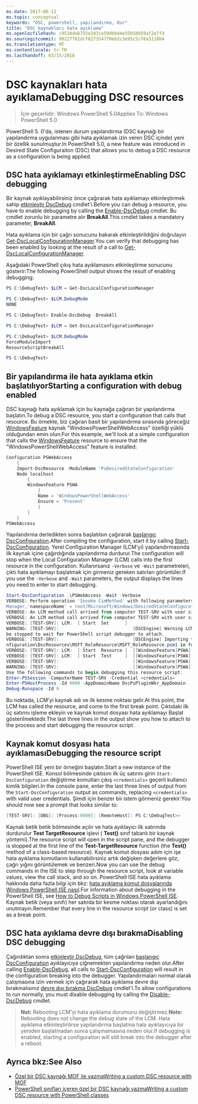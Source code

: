 ```yaml
---
ms.date: 2017-06-12
ms.topic: conceptual
keywords: "DSC, powershell, yapılandırma, Kur"
title: "DSC kaynakları hata ayıklama"
ms.openlocfilehash: c9534deb755e2d3ce59dbb44e55b58b59af2e7f4
ms.sourcegitcommit: 99227f62dcf827354770eb2c3e95c5cf6a3118b4
ms.translationtype: MT
ms.contentlocale: tr-TR
ms.lasthandoff: 03/15/2018
---
```

# <a name="debugging-dsc-resources"></a><span data-ttu-id="e10dc-103">DSC kaynakları hata ayıklama</span><span class="sxs-lookup"><span data-stu-id="e10dc-103">Debugging DSC resources</span></span>

> <span data-ttu-id="e10dc-104">İçin geçerlidir: Windows PowerShell 5.0</span><span class="sxs-lookup"><span data-stu-id="e10dc-104">Applies To: Windows PowerShell 5.0</span></span>

<span data-ttu-id="e10dc-105">PowerShell 5. 0'da, istenen durum yapılandırma (DSC kaynağı bir yapılandırma uygulanması gibi hata ayıklamak izin veren DSC içinde) yeni bir özellik sunulmuştur.</span><span class="sxs-lookup"><span data-stu-id="e10dc-105">In PowerShell 5.0, a new feature was introduced in Desired State Configuraiton (DSC) that allows you to debug a DSC resource as a configuration is being applied.</span></span>

## <a name="enabling-dsc-debugging"></a><span data-ttu-id="e10dc-106">DSC hata ayıklamayı etkinleştirme</span><span class="sxs-lookup"><span data-stu-id="e10dc-106">Enabling DSC debugging</span></span>
<span data-ttu-id="e10dc-107">Bir kaynak ayıklayabilirsiniz önce çağırarak hata ayıklamayı etkinleştirmek sahip [etkinleştir DscDebug](https://technet.microsoft.com/library/mt517870.aspx) cmdlet'i.</span><span class="sxs-lookup"><span data-stu-id="e10dc-107">Before you can debug a resource, you have to enable debugging by calling the [Enable-DscDebug](https://technet.microsoft.com/library/mt517870.aspx) cmdlet.</span></span> <span data-ttu-id="e10dc-108">Bu cmdlet zorunlu bir parametre alır **BreakAll**.</span><span class="sxs-lookup"><span data-stu-id="e10dc-108">This cmdlet takes a mandatory parameter, **BreakAll**.</span></span> 

<span data-ttu-id="e10dc-109">Hata ayıklama için bir çağrı sonucunu bakarak etkinleştirildiğini doğrulayın [Get-DscLocalConfigurationManager](https://technet.microsoft.com/library/dn407378.aspx).</span><span class="sxs-lookup"><span data-stu-id="e10dc-109">You can verify that debugging has been enabled by looking at the result of a call to [Get-DscLocalConfigurationManager](https://technet.microsoft.com/library/dn407378.aspx).</span></span>

<span data-ttu-id="e10dc-110">Aşağıdaki PowerShell çıkış hata ayıklamasını etkinleştirme sonucunu gösterir:</span><span class="sxs-lookup"><span data-stu-id="e10dc-110">The following PowerShell output shows the result of enabling debugging:</span></span>


```powershell
PS C:\DebugTest> $LCM = Get-DscLocalConfigurationManager

PS C:\DebugTest> $LCM.DebugMode
NONE

PS C:\DebugTest> Enable-DscDebug -BreakAll

PS C:\DebugTest> $LCM = Get-DscLocalConfigurationManager

PS C:\DebugTest> $LCM.DebugMode
ForceModuleImport
ResourceScriptBreakAll

PS C:\DebugTest>
```


## <a name="starting-a-configuration-with-debug-enabled"></a><span data-ttu-id="e10dc-111">Bir yapılandırma ile hata ayıklama etkin başlatılıyor</span><span class="sxs-lookup"><span data-stu-id="e10dc-111">Starting a configuration with debug enabled</span></span>
<span data-ttu-id="e10dc-112">DSC kaynağı hata ayıklamak için bu kaynağa çağıran bir yapılandırma başlatın.</span><span class="sxs-lookup"><span data-stu-id="e10dc-112">To debug a DSC resource, you start a configuration that calls that resource.</span></span> <span data-ttu-id="e10dc-113">Bu örnekte, biz çağıran basit bir yapılandırma sırasında göreceğiz [WindowsFeature](windowsfeatureResource.md) kaynak "WindowsPowerShellWebAccess" özelliği yüklü olduğundan emin olun:</span><span class="sxs-lookup"><span data-stu-id="e10dc-113">For this example, we'll look at a simple configuration that calls the [WindowsFeature](windowsfeatureResource.md) resource to ensure that the "WindowsPowerShellWebAccess" feature is installed:</span></span>

```powershell
Configuration PSWebAccess
    {
    Import-DscResource -ModuleName 'PsDesiredStateConfiguration'
    Node localhost
        {
        WindowsFeature PSWA
            {
            Name = 'WindowsPowerShellWebAccess'
            Ensure = 'Present'
            }
        }
    }
PSWebAccess
```
<span data-ttu-id="e10dc-114">Yapılandırma derledikten sonra başlatılsın çağırarak [başlangıç DscConfiguration](https://technet.microsoft.com/library/dn521623.aspx).</span><span class="sxs-lookup"><span data-stu-id="e10dc-114">After compiling the configuration, start it by calling [Start-DscConfiguration](https://technet.microsoft.com/library/dn521623.aspx).</span></span> <span data-ttu-id="e10dc-115">Yerel Configuration Manager (LCM'yi) yapılandırmasında ilk kaynak içine çağırdığında yapılandırma durdurur.</span><span class="sxs-lookup"><span data-stu-id="e10dc-115">The configuration will stop when the Local Configuration Manager (LCM) calls into the first resource in the configuration.</span></span> <span data-ttu-id="e10dc-116">Kullanırsanız `-Verbose` ve `-Wait` parametreleri, çıktı hata ayıklamayı başlatmak için girmeniz gereken satırları görüntüler.</span><span class="sxs-lookup"><span data-stu-id="e10dc-116">If you use the `-Verbose` and `-Wait` parameters, the output displays the lines you need to enter to start debugging.</span></span>

```powershell
Start-DscConfiguration .\PSWebAccess -Wait -Verbose
VERBOSE: Perform operation 'Invoke CimMethod' with following parameters, ''methodName' = SendConfigurationApply,'className' = MSFT_DSCLocalConfiguration
Manager,'namespaceName' = root/Microsoft/Windows/DesiredStateConfiguration'.
VERBOSE: An LCM method call arrived from computer TEST-SRV with user sid S-1-5-21-2127521184-1604012920-1887927527-108583.
VERBOSE: An LCM method call arrived from computer TEST-SRV with user sid S-1-5-21-2127521184-1604012920-1887927527-108583.
VERBOSE: [TEST-SRV]: LCM:  [ Start  Set      ]
WARNING: [TEST-SRV]:                            [DSCEngine] Warning LCM is in Debug 'ResourceScriptBreakAll' mode.  Resource script processing will 
be stopped to wait for PowerShell script debugger to attach.
VERBOSE: [TEST-SRV]:                            [DSCEngine] Importing the module C:\WINDOWS\system32\WindowsPowerShell\v1.0\Modules\PSDesiredStateCo
nfiguration\DscResources\MSFT_RoleResource\MSFT_RoleResource.psm1 in force mode.
VERBOSE: [TEST-SRV]: LCM:  [ Start  Resource ]  [[WindowsFeature]PSWA]
VERBOSE: [TEST-SRV]: LCM:  [ Start  Test     ]  [[WindowsFeature]PSWA]
VERBOSE: [TEST-SRV]:                            [[WindowsFeature]PSWA] Importing the module MSFT_RoleResource in force mode.
WARNING: [TEST-SRV]:                            [[WindowsFeature]PSWA] Resource is waiting for PowerShell script debugger to attach. 
Use the following commands to begin debugging this resource script:
Enter-PSSession -ComputerName TEST-SRV -Credential <credentials>
Enter-PSHostProcess -Id 9000 -AppDomainName DscPsPluginWkr_AppDomain
Debug-Runspace -Id 9
```
<span data-ttu-id="e10dc-117">Bu noktada, LCM'yi kaynak adı ve ilk kesme noktası gelir.</span><span class="sxs-lookup"><span data-stu-id="e10dc-117">At this point, the LCM has called the resource, and come to the first break point.</span></span> <span data-ttu-id="e10dc-118">Çıktıdaki ilk üç satırını işleme ekleyin ve kaynak komut dosyası hata ayıklamayı Başlat gösterilmektedir.</span><span class="sxs-lookup"><span data-stu-id="e10dc-118">The last three lines in the output show you how to attach to the process and start debugging the resource script.</span></span>

## <a name="debugging-the-resource-script"></a><span data-ttu-id="e10dc-119">Kaynak komut dosyası hata ayıklaması</span><span class="sxs-lookup"><span data-stu-id="e10dc-119">Debugging the resource script</span></span>

<span data-ttu-id="e10dc-120">PowerShell ISE yeni bir örneğini başlatın.</span><span class="sxs-lookup"><span data-stu-id="e10dc-120">Start a new instance of the PowerShell ISE.</span></span> <span data-ttu-id="e10dc-121">Konsol bölmesinde çıktısını ilk üç satırını girin `Start-DscConfiguration` değiştirme komutları çıkış `<credentials>` geçerli kullanıcı kimlik bilgileri.</span><span class="sxs-lookup"><span data-stu-id="e10dc-121">In the console pane, enter the last three lines of output from the `Start-DscConfiguration` output as commands, replacing `<credentials>` with valid user credentials.</span></span> <span data-ttu-id="e10dc-122">Şimdi için benzer bir istem görmeniz gerekir:</span><span class="sxs-lookup"><span data-stu-id="e10dc-122">You should now see a prompt that looks similar to:</span></span>

```powershell
[TEST-SRV]: [DBG]: [Process:9000]: [RemoteHost]: PS C:\DebugTest>>
```

<span data-ttu-id="e10dc-123">Kaynak betik betik bölmesinde açılır ve hata ayıklayıcı ilk satırında durdurulur **Test TargetResource** işlevi ( **Test()** sınıf tabanlı bir kaynak yöntemi).</span><span class="sxs-lookup"><span data-stu-id="e10dc-123">The resource script will open in the script pane, and the debugger is stopped at the first line of the **Test-TargetResource** function (the **Test()** method of a class-based resource).</span></span>
<span data-ttu-id="e10dc-124">Kaynak komut dosyası adım için işe hata ayıklama komutlarını kullanabilirsiniz artık değişken değerlere göz, çağrı yığını görüntülemek ve benzeri.</span><span class="sxs-lookup"><span data-stu-id="e10dc-124">Now you can use the debug commands in the ISE to step through the resource script, look at variable values, view the call stack, and so on.</span></span> <span data-ttu-id="e10dc-125">PowerShell ISE hata ayıklama hakkında daha fazla bilgi için bkz: [hata ayıklama komut dosyalarında Windows PowerShell ISE nasıl](https://technet.microsoft.com/en-us/library/dd819480.aspx).</span><span class="sxs-lookup"><span data-stu-id="e10dc-125">For information about debugging in the PowerShell ISE, see [How to Debug Scripts in Windows PowerShell ISE](https://technet.microsoft.com/en-us/library/dd819480.aspx).</span></span> <span data-ttu-id="e10dc-126">Kaynak betik (veya sınıfı) her satırda bir kesme noktası olarak ayarlandığını unutmayın.</span><span class="sxs-lookup"><span data-stu-id="e10dc-126">Remember that every line in the resource script (or class) is set as a break point.</span></span>

## <a name="disabling-dsc-debugging"></a><span data-ttu-id="e10dc-127">DSC hata ayıklama devre dışı bırakma</span><span class="sxs-lookup"><span data-stu-id="e10dc-127">Disabling DSC debugging</span></span>

<span data-ttu-id="e10dc-128">Çağırdıktan sonra [etkinleştir DscDebug](https://technet.microsoft.com/library/mt517870.aspx), tüm çağrıları [başlangıç DscConfiguration](https://technet.microsoft.com/library/dn521623.aspx) ayıklayıcıya çiğnemekten yapılandırma neden olur.</span><span class="sxs-lookup"><span data-stu-id="e10dc-128">After calling [Enable-DscDebug](https://technet.microsoft.com/library/mt517870.aspx), all calls to [Start-DscConfiguration](https://technet.microsoft.com/library/dn521623.aspx) will result in the configuration breaking into the debugger.</span></span> <span data-ttu-id="e10dc-129">Yapılandırmaları normal olarak çalışmasına izin vermek için çağırarak hata ayıklama devre dışı bırakmalısınız [devre dışı bırakma DscDebug](https://technet.microsoft.com/en-us/library/mt517872.aspx) cmdlet'i.</span><span class="sxs-lookup"><span data-stu-id="e10dc-129">To allow configurations to run normally, you must disable debugging by calling the [Disable-DscDebug](https://technet.microsoft.com/en-us/library/mt517872.aspx) cmdlet.</span></span>

><span data-ttu-id="e10dc-130">**Not:** Rebooting LCM'yi hata ayıklama durumunu değiştirmez.</span><span class="sxs-lookup"><span data-stu-id="e10dc-130">**Note:** Rebooting does not change the debug state of the LCM.</span></span> <span data-ttu-id="e10dc-131">Hata ayıklama etkinleştirilirse yapılandırma başlatma hala ayıklayıcıya bir yeniden başlatmadan sonra çalışmamasına neden olur.</span><span class="sxs-lookup"><span data-stu-id="e10dc-131">If debugging is enabled, starting a configuration will still break into the debugger after a reboot.</span></span>


## <a name="see-also"></a><span data-ttu-id="e10dc-132">Ayrıca bkz:</span><span class="sxs-lookup"><span data-stu-id="e10dc-132">See Also</span></span>
- [<span data-ttu-id="e10dc-133">Özel bir DSC kaynağı MOF ile yazma</span><span class="sxs-lookup"><span data-stu-id="e10dc-133">Writing a custom DSC resource with MOF</span></span>](authoringResourceMOF.md) 
- [<span data-ttu-id="e10dc-134">PowerShell sınıfları içeren özel bir DSC kaynağı yazma</span><span class="sxs-lookup"><span data-stu-id="e10dc-134">Writing a custom DSC resource with PowerShell classes</span></span>](authoringResourceClass.md)

